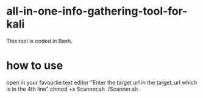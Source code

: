 # all-in-one-info-gathering-tool-for-kali
This tool is coded in Bash.


# how to use
open in your favourtie text editor
"Enter the target url in the target_url which is in the 4th line"
chmod +x Scanner.sh
./Scanner.sh
